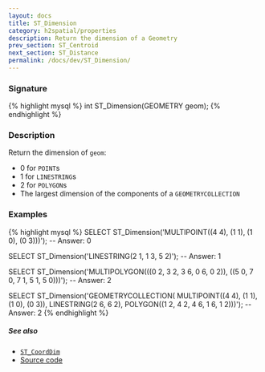 ```yaml
---
layout: docs
title: ST_Dimension
category: h2spatial/properties
description: Return the dimension of a Geometry
prev_section: ST_Centroid
next_section: ST_Distance
permalink: /docs/dev/ST_Dimension/
---
```


### Signature

{% highlight mysql %}
int ST_Dimension(GEOMETRY geom);
{% endhighlight %}

### Description

Return the dimension of `geom`:
* 0 for `POINT`s
* 1 for `LINESTRING`s
* 2 for `POLYGON`s
* The largest dimension of the components of a `GEOMETRYCOLLECTION`

<!-- This function does not seem to be SFS. Is it SQL-MM? !-->

### Examples

{% highlight mysql %}
SELECT ST_Dimension('MULTIPOINT((4 4), (1 1), (1 0), (0 3)))');
-- Answer: 0

SELECT ST_Dimension('LINESTRING(2 1, 1 3, 5 2)');
-- Answer: 1

SELECT ST_Dimension('MULTIPOLYGON(((0 2, 3 2, 3 6, 0 6, 0 2)),
                                  ((5 0, 7 0, 7 1, 5 1, 5 0)))');
-- Answer: 2

SELECT ST_Dimension('GEOMETRYCOLLECTION(
                       MULTIPOINT((4 4), (1 1), (1 0), (0 3)),
                       LINESTRING(2 6, 6 2),
                       POLYGON((1 2, 4 2, 4 6, 1 6, 1 2)))');
-- Answer: 2
{% endhighlight %}

##### See also

* [`ST_CoordDim`](../ST_CoordDim)
* <a href="https://github.com/irstv/H2GIS/blob/master/h2spatial/src/main/java/org/h2gis/h2spatial/internal/function/spatial/properties/ST_Dimension.java" target="_blank">Source code</a>

